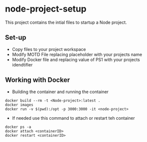 # node-project-setup

This project contains the intial files to startup a Node project.

## Set-up

- Copy files to your project workspace
- Modify MOTD File replacing placeholder with your projects name
- Modify Docker file and replacing value of PS1 with your projects idendtifier

## Working with Docker

- Building the container and running the container
```
docker build --rm -t <Node-project>:latest .
docker images
docker run -v $(pwd):/opt -p 3000:3000 -it <node-project>
```
- If needed use this command to attach or restart teh container
```
docker ps -a
docker attach <containerID>
docker restart <containerID>
```

